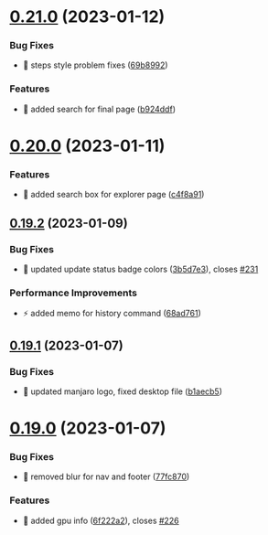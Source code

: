 # [0.21.0](https://github.com/oguzkaganeren/manjaro-starter/compare/v0.20.0...v0.21.0) (2023-01-12)


### Bug Fixes

* 🐛 steps style problem fixes ([69b8992](https://github.com/oguzkaganeren/manjaro-starter/commit/69b89922529aae2aab341bfb99055e93244ea745))


### Features

* 🎸 added search for final page ([b924ddf](https://github.com/oguzkaganeren/manjaro-starter/commit/b924ddff54aaeed3e3e85d3c6e64495d9f723f9e))



# [0.20.0](https://github.com/oguzkaganeren/manjaro-starter/compare/v0.19.2...v0.20.0) (2023-01-11)


### Features

* 🎸 added search box for explorer page ([c4f8a91](https://github.com/oguzkaganeren/manjaro-starter/commit/c4f8a9172f102356027862d1d27cb42fa0fc36ad))



## [0.19.2](https://github.com/oguzkaganeren/manjaro-starter/compare/v0.19.1...v0.19.2) (2023-01-09)


### Bug Fixes

* 🐛 updated update status badge colors ([3b5d7e3](https://github.com/oguzkaganeren/manjaro-starter/commit/3b5d7e303926b5846c39127d46473bfdcf10c640)), closes [#231](https://github.com/oguzkaganeren/manjaro-starter/issues/231)


### Performance Improvements

* ⚡️ added memo for history command ([68ad761](https://github.com/oguzkaganeren/manjaro-starter/commit/68ad761db06633ca84249016683ecb7d1a3e9a37))



## [0.19.1](https://github.com/oguzkaganeren/manjaro-starter/compare/v0.19.0...v0.19.1) (2023-01-07)


### Bug Fixes

* 🐛 updated manjaro logo, fixed desktop file ([b1aecb5](https://github.com/oguzkaganeren/manjaro-starter/commit/b1aecb5f9931aa199a739a71cf5daf80c0cb0b8c))



# [0.19.0](https://github.com/oguzkaganeren/manjaro-starter/compare/v0.18.2...v0.19.0) (2023-01-07)


### Bug Fixes

* 🐛 removed blur for nav and footer ([77fc870](https://github.com/oguzkaganeren/manjaro-starter/commit/77fc87032a04f491c087fd33badde892278c929c))


### Features

* 🎸 added gpu info ([6f222a2](https://github.com/oguzkaganeren/manjaro-starter/commit/6f222a2e8b62edc4e43ec4869dd715b3d405b3a9)), closes [#226](https://github.com/oguzkaganeren/manjaro-starter/issues/226)



